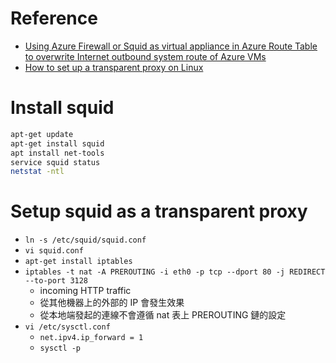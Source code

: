 # Reference
- [Using Azure Firewall or Squid as virtual appliance in Azure Route Table to overwrite Internet outbound system route of Azure VMs](https://jasonpangazure.medium.com/how-to-use-azure-firewall-and-squid-as-virtual-appliance-in-azure-route-table-to-overwrite-debc98b8f0b8)
- [How to set up a transparent proxy on Linux](https://www.xmodulo.com/how-to-set-up-transparent-proxy-on-linux.html)

# Install squid
```bash
apt-get update
apt-get install squid
apt install net-tools
service squid status
netstat -ntl
```

# Setup squid as a transparent proxy
- `ln -s /etc/squid/squid.conf`
- `vi squid.conf`
- `apt-get install iptables`
- `iptables -t nat -A PREROUTING -i eth0 -p tcp --dport 80 -j REDIRECT --to-port 3128`
    - incoming HTTP traffic
    - 從其他機器上的外部的 IP 會發生效果
    - 從本地端發起的連線不會遵循 nat 表上 PREROUTING 鏈的設定
- `vi /etc/sysctl.conf`
    - `net.ipv4.ip_forward = 1`
    - `sysctl -p`